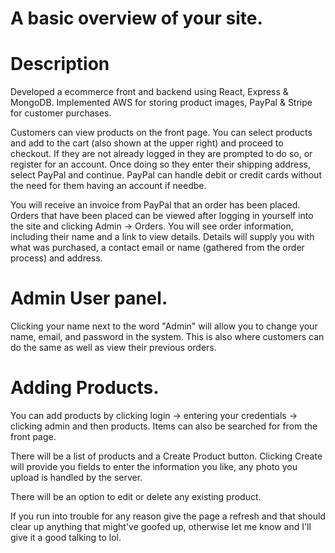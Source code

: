 # A basic overview of your site.
# Description
Developed a ecommerce front and backend using React, Express & MongoDB.  Implemented AWS for storing product images, PayPal & Stripe for customer purchases.



Customers can view products on the front page.  You can select products and add to the cart (also shown at the upper right) and proceed to checkout.  If they are not already logged in they are prompted to do so, or register for an account.
Once doing so they enter their shipping address, select PayPal and continue.
PayPal can handle debit or credit cards without the need for them having an account if needbe. 

You will receive an invoice from PayPal that an order has been placed.  Orders that have been placed can be viewed after logging
in yourself into the site and clicking Admin -> Orders.
You will see order information, including their name and a link to view details.
Details will supply you with what was purchased, a contact email or name (gathered from the order process) and address.


# Admin User panel.
Clicking your name next to the word "Admin" will allow you to change your name, email, and password in the system.
This is also where customers can do the same as well as view their previous orders.


# Adding Products.
You can add products by clicking login -> entering your credentials -> clicking admin and then products.
Items can also be searched for from the front page.


There will be a list of products and a Create Product button.
Clicking Create will provide you fields to enter the information you like, any photo you upload is handled by the server.

There will be an option to edit or delete any existing product.

If you run into trouble for any reason give the page a refresh and that should clear up anything that might've goofed up,
otherwise let me know and I'll give it a good talking to lol.